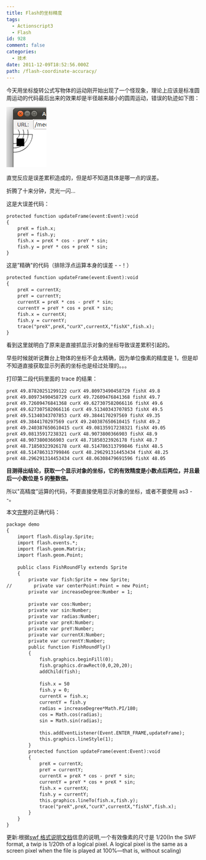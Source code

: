 ```yaml
---
title: Flash的坐标精度
tags:
  - Actionscript3
  - Flash
id: 928
comment: false
categories:
  - 技术
date: 2011-12-09T18:52:56.000Z
path: /flash-coordinate-accuracy/
---
```


今天用坐标旋转公式写物体的运动刚开始出现了一个怪现象，理论上应该是标准圆周运动的代码最后出来的效果却是半径越来越小的圆周运动，错误的轨迹如下图：

![](./错误的圆周运动.png "错误的圆周运动")

直觉反应是误差累积造成的，但是却不知道具体是哪一点的误差。

折腾了十来分钟，灵光一闪...

这是大误差代码：

    protected function updateFrame(event:Event):void
    {
        preX = fish.x;
        preY = fish.y;
        fish.x = preX * cos - preY * sin;
        fish.y = preY * cos + preX * sin;
    }

这是”精确"的代码（排除浮点运算本身的误差 - -！）

    protected function updateFrame(event:Event):void
    {
        preX = currentX;
        preY = currentY;
        currentX = preX * cos - preY * sin;
        currentY = preY * cos + preX * sin;
        fish.x = currentX;
        fish.y = currentY;
        trace("preX",preX,"curX",currentX,"fishX",fish.x);
    }

看到这里就明白了原来是直接抓显示对象的坐标导致误差累积引起的。

早些时候就听说舞台上物体的坐标不会太精确，因为单位像素的精度是 1，但是却不知道直接获取显示列表的坐标也是经过处理的。。。

打印第二段代码里面的 trace 的结果：

    preX 49.87820251299122 curX 49.80973490458729 fishX 49.8
    preX 49.80973490458729 curX 49.72609476841368 fishX 49.7
    preX 49.72609476841368 curX 49.627307582066116 fishX 49.6
    preX 49.627307582066116 curX 49.51340343707853 fishX 49.5
    preX 49.51340343707853 curX 49.3844170297569 fishX 49.35
    preX 49.3844170297569 curX 49.240387650610415 fishX 49.2
    preX 49.240387650610415 curX 49.08135917238321 fishX 49.05
    preX 49.08135917238321 curX 48.9073800366903 fishX 48.9
    preX 48.9073800366903 curX 48.71850323926178 fishX 48.7
    preX 48.71850323926178 curX 48.514786313799846 fishX 48.5
    preX 48.514786313799846 curX 48.296291314453434 fishX 48.25
    preX 48.296291314453434 curX 48.06308479691596 fishX 48.05

**目测得出结论，获取一个显示对象的坐标，它的有效精度是小数点后两位，并且最后一小数位是 5 的整数倍。**

所以"高精度”运算的代码，不要直接使用显示对象的坐标，或者不要使用 as3 - -。

本文[完整](https://gist.github.com/1450965)的正确代码：

    package demo
    {
        import flash.display.Sprite;
        import flash.events.*;
        import flash.geom.Matrix;
        import flash.geom.Point;

        public class FishRoundFly extends Sprite
        {
            private var fish:Sprite = new Sprite;
    //        private var centerPoint:Point = new Point;
            private var increaseDegree:Number = 1;

            private var cos:Number;
            private var sin:Number;
            private var radias:Number;
            private var preX:Number;
            private var preY:Number;
            private var currentX:Number;
            private var currentY:Number;
            public function FishRoundFly()
            {
                fish.graphics.beginFill(0);
                fish.graphics.drawRect(0,0,20,20);
                addChild(fish);

                fish.x = 50
                fish.y = 0;
                currentX = fish.x;
                currentY = fish.y
                radias = increaseDegree*Math.PI/180;
                cos = Math.cos(radias);
                sin = Math.sin(radias);

                this.addEventListener(Event.ENTER_FRAME,updateFrame);
                this.graphics.lineStyle(1);
            }
            protected function updateFrame(event:Event):void
            {
                preX = currentX;
                preY = currentY;
                currentX = preX * cos - preY * sin;
                currentY = preY * cos + preX * sin;
                fish.x = currentX;
                fish.y = currentY;
                this.graphics.lineTo(fish.x,fish.y);
                trace("preX",preX,"curX",currentX,"fishX",fish.x);
            }
        }
    }

更新:根据[swf 格式说明文档](http://wwwimages.adobe.com/www.adobe.com/content/dam/Adobe/en/devnet/swf/pdf/swf-file-format-spec.pdf)信息的说明,一个有效像素的尺寸是 1/20(In the SWF format, a twip is 1/20th of a logical pixel. A logical pixel is the same as a screen pixel when the file is played at 100%—that is, without scaling)
